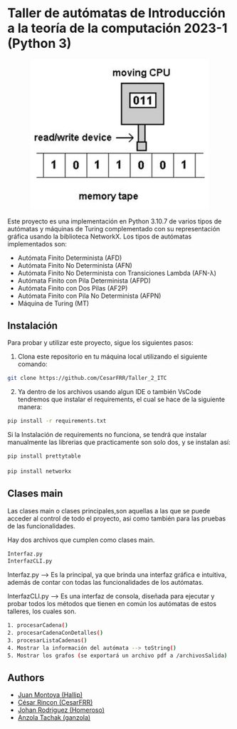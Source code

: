 
# Taller de autómatas de Introducción a la teoría de la computación 2023-1 (Python 3)

<p align="center">
  <img src="logo.JPG" alt="Icono de la apicación" width="400">
</p>

Este proyecto es una implementación en Python 3.10.7 de varios tipos de autómatas y máquinas de Turing complementado con su representación gráfica usando la biblioteca NetworkX. Los tipos de autómatas implementados son:

- Autómata Finito Determinista (AFD)
- Autómata Finito No Determinista (AFN)
- Autómata Finito No Determinista con Transiciones Lambda (AFN-λ)
- Autómata Finito con Pila Determinista (AFPD)
- Autómata Finito con Dos Pilas (AF2P)
- Autómata Finito con Pila No Determinista (AFPN)
- Máquina de Turing (MT)
## Instalación

Para probar y utilizar este proyecto, sigue los siguientes pasos:
1. Clona este repositorio en tu máquina local utilizando el siguiente comando:

```bash
git clone https://github.com/CesarFRR/Taller_2_ITC
```
2. Ya dentro de los archivos usando algun IDE o también VsCode tendremos que instalar el requirements, el cual se hace de la siguiente manera:

```bash
pip install -r requirements.txt
```

Si la Instalación de requirements no funciona, se tendrá que instalar manualmente las librerias que practicamente son solo dos, y se instalan así:

```bash
pip install prettytable

pip install networkx
```

## Clases main
Las clases main o clases principales,son aquellas a las que se puede acceder al control de todo el proyecto, asi como también para las pruebas de las funcionalidades.

Hay dos archivos que cumplen como clases main.

```bash
Interfaz.py
InterfazCLI.py
```
Interfaz.py --> Es la principal, ya que brinda una interfaz gráfica e intuitiva, además de contar con todas las funcionalidades de los autómatas.

InterfazCLI.py --> Es una interfaz de consola, diseñada para ejecutar y probar todos los métodos que tienen en común los autómatas de estos talleres, los cuales son.

```bash
1. procesarCadena()
2. procesarCadenaConDetalles()
3. procesarListaCadenas()
4. Mostrar la información del autómata --> toString()
5. Mostrar los grafos (se exportará un archivo pdf a /archivosSalida)
```

## Authors

- [Juan Montoya (Hallip)](https://github.com/Hallip)
- [César Rincon (CesarFRR)](https://github.com/CesarFRR)
- [Johan Rodriguez (Homeroso)](https://github.com/Homeroso)
- [Anzola Tachak (ganzola)](https://github.com/ganzola)

